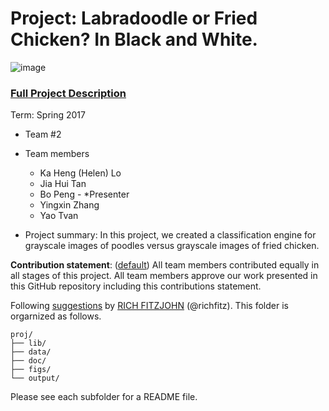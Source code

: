 # Project: Labradoodle or Fried Chicken? In Black and White. 
![image](figs/poodleKFC.jpg)

### [Full Project Description](doc/project3_desc.html)

Term: Spring 2017

+ Team #2
+ Team members
	+ Ka Heng (Helen) Lo
	+ Jia Hui Tan
	+ Bo Peng - *Presenter
	+ Yingxin Zhang
	+ Yao Tvan

+ Project summary: In this project, we created a classification engine for grayscale images of poodles versus grayscale images of fried chicken. 
	
**Contribution statement**: ([default](doc/a_note_on_contributions.md)) All team members contributed equally in all stages of this project. All team members approve our work presented in this GitHub repository including this contributions statement. 

Following [suggestions](http://nicercode.github.io/blog/2013-04-05-projects/) by [RICH FITZJOHN](http://nicercode.github.io/about/#Team) (@richfitz). This folder is orgarnized as follows.

```
proj/
├── lib/
├── data/
├── doc/
├── figs/
└── output/
```

Please see each subfolder for a README file.
